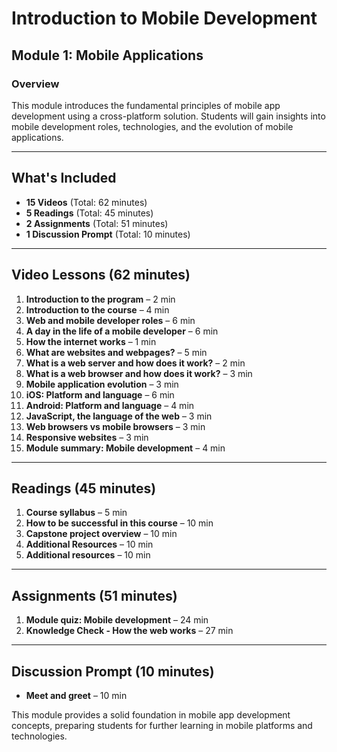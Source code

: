 # Introduction to Mobile Development  
## Module 1: Mobile Applications  

### Overview  
This module introduces the fundamental principles of mobile app development using a cross-platform solution. Students will gain insights into mobile development roles, technologies, and the evolution of mobile applications.

---

## **What's Included**
- **15 Videos** (Total: 62 minutes)  
- **5 Readings** (Total: 45 minutes)  
- **2 Assignments** (Total: 51 minutes)  
- **1 Discussion Prompt** (Total: 10 minutes)  

---

## **Video Lessons (62 minutes)**  
1. **Introduction to the program** – 2 min  
2. **Introduction to the course** – 4 min  
3. **Web and mobile developer roles** – 6 min  
4. **A day in the life of a mobile developer** – 6 min  
5. **How the internet works** – 1 min  
6. **What are websites and webpages?** – 5 min  
7. **What is a web server and how does it work?** – 2 min  
8. **What is a web browser and how does it work?** – 3 min  
9. **Mobile application evolution** – 3 min  
10. **iOS: Platform and language** – 6 min  
11. **Android: Platform and language** – 4 min  
12. **JavaScript, the language of the web** – 3 min  
13. **Web browsers vs mobile browsers** – 3 min  
14. **Responsive websites** – 3 min  
15. **Module summary: Mobile development** – 4 min  

---

## **Readings (45 minutes)**  
1. **Course syllabus** – 5 min  
2. **How to be successful in this course** – 10 min  
3. **Capstone project overview** – 10 min  
4. **Additional Resources** – 10 min  
5. **Additional resources** – 10 min  

---

## **Assignments (51 minutes)**  
1. **Module quiz: Mobile development** – 24 min  
2. **Knowledge Check - How the web works** – 27 min  

---

## **Discussion Prompt (10 minutes)**  
- **Meet and greet** – 10 min  

This module provides a solid foundation in mobile app development concepts, preparing students for further learning in mobile platforms and technologies.
